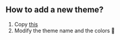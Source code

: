## How to add a new theme?

1. Copy [this](./official-theme.ts) 
2. Modify the theme name and the colors 🤗